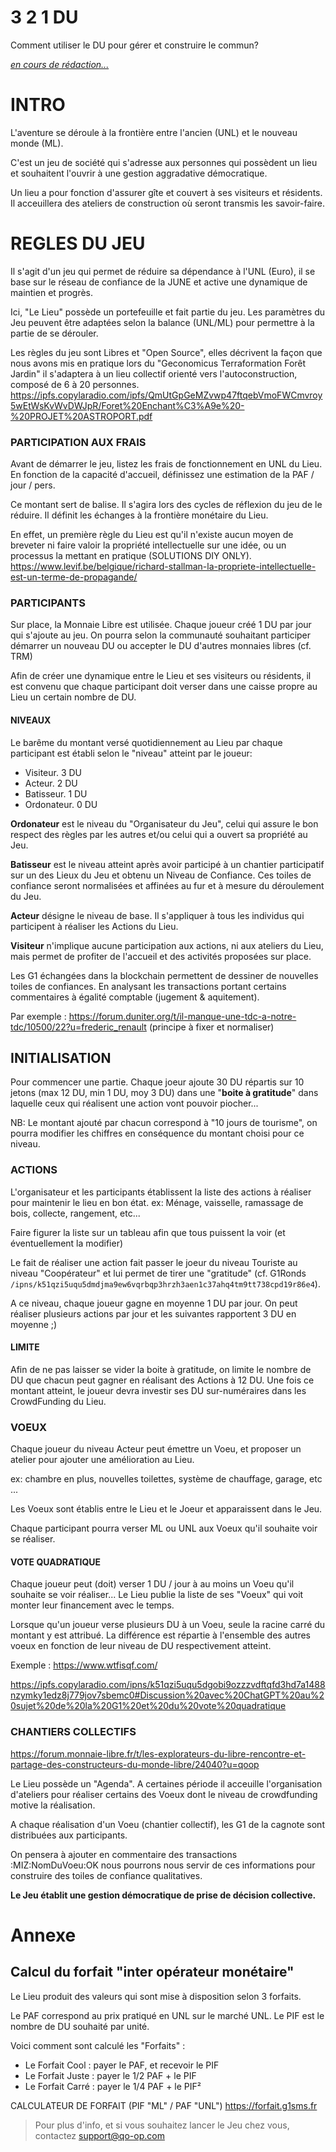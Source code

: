 # 3 2 1 DU

Comment utiliser le DU pour gérer et construire le commun?

[*en cours de rédaction...*](https://pad.p2p.legal/s/321DU.LeJeu#)

# INTRO

L'aventure se déroule à la frontière entre l'ancien (UNL) et le nouveau monde (ML).

C'est un jeu de société qui s'adresse aux personnes qui possèdent un lieu et souhaitent l'ouvrir à une gestion aggradative démocratique.

Un lieu a pour fonction d'assurer gîte et couvert à ses visiteurs et résidents. Il acceuillera des ateliers de construction où seront transmis les savoir-faire.


# REGLES DU JEU

Il s'agit d'un jeu qui permet de réduire sa dépendance à l'UNL (Euro), il se base sur le réseau de confiance de la JUNE et active une dynamique de maintien et progrès.

Ici, "Le Lieu" possède un portefeuille et fait partie du jeu. Les paramètres du Jeu peuvent être adaptées selon la balance (UNL/ML) pour permettre à la partie de se dérouler.

Les règles du jeu sont Libres et "Open Source", elles décrivent la façon que nous avons mis en pratique lors du "Geconomicus Terraformation Forêt Jardin" il s'adaptera à un lieu collectif orienté vers l'autoconstruction, composé de 6 à 20 personnes. https://ipfs.copylaradio.com/ipfs/QmUtGpGeMZvwp47ftqebVmoFWCmvroy5wEtWsKvWvDWJpR/Foret%20Enchant%C3%A9e%20-%20PROJET%20ASTROPORT.pdf


### PARTICIPATION AUX FRAIS

Avant de démarrer le jeu, listez les frais de fonctionnement en UNL du Lieu. En fonction de la capacité d'accueil, définissez une estimation de la PAF / jour / pers.

Ce montant sert de balise. Il s'agira lors des cycles de réflexion du jeu de le réduire. Il définit les échanges à la frontière monétaire du Lieu.

En effet, un première règle du Lieu est qu'il n'existe aucun moyen de breveter ni faire valoir la propriété intellectuelle sur une idée, ou un processus la mettant en pratique (SOLUTIONS DIY ONLY).
https://www.levif.be/belgique/richard-stallman-la-propriete-intellectuelle-est-un-terme-de-propagande/

### PARTICIPANTS

Sur place, la Monnaie Libre est utilisée. Chaque joueur créé 1 DU par jour qui s'ajoute au jeu. On pourra selon la communauté souhaitant participer démarrer un nouveau DU ou accepter le DU d'autres monnaies libres (cf. TRM)

Afin de créer une dynamique entre le Lieu et ses visiteurs ou résidents, il est convenu que chaque participant doit verser dans une caisse propre au Lieu un certain nombre de DU.

#### NIVEAUX

Le barême du montant versé quotidiennement au Lieu par chaque participant est établi selon le "niveau" atteint par le joueur:

* Visiteur. 3 DU
* Acteur. 2 DU
* Batisseur. 1 DU
* Ordonateur. 0 DU

**Ordonateur** est le niveau du "Organisateur du Jeu", celui qui assure le bon respect des règles par les autres et/ou celui qui a ouvert sa propriété au Jeu.

**Batisseur** est le niveau atteint après avoir participé à un chantier participatif sur un des Lieux du Jeu et obtenu un  Niveau de Confiance. Ces toiles de confiance seront normalisées et affinées au fur et à mesure du déroulement du Jeu.

**Acteur** désigne le niveau de base. Il s'appliquer à tous les individus qui participent à réaliser les Actions du Lieu.

**Visiteur** n'implique aucune participation aux actions, ni aux ateliers du Lieu, mais permet de profiter de l'accueil et des activités proposées sur place.

Les G1 échangées dans la blockchain permettent de dessiner de nouvelles toiles de confiances. En analysant les transactions portant certains commentaires à égalité comptable (jugement & aquitement).

Par exemple : https://forum.duniter.org/t/il-manque-une-tdc-a-notre-tdc/10500/22?u=frederic_renault (principe à fixer et normaliser)

## INITIALISATION

Pour commencer une partie.
Chaque joeur ajoute 30 DU répartis sur 10 jetons (max 12 DU, min 1 DU, moy 3 DU) dans une "**boite à gratitude**" dans laquelle ceux qui réalisent une action vont pouvoir piocher...

NB: Le montant ajouté par chacun correspond à "10 jours de tourisme", on pourra modifier les chiffres en conséquence du montant choisi pour ce niveau.


### ACTIONS

L'organisateur et les participants établissent la liste des actions à réaliser pour maintenir le lieu en bon état. ex: Ménage, vaisselle, ramassage de bois, collecte, rangement, etc...

Faire figurer la liste sur un tableau afin que tous puissent la voir (et éventuellement la modifier)

Le fait de réaliser une action fait passer le joeur du niveau Touriste au niveau "Coopérateur" et lui permet de tirer une "gratitude" (cf. G1Ronds ```/ipns/k51qzi5uqu5dmdjma9ew6vqrbqp3hrzh3aen1c37ahq4tm9tt738cpd19r86e4```).

A ce niveau, chaque joueur gagne en moyenne 1 DU par jour. On peut réaliser plusieurs actions par jour et les suivantes rapportent 3 DU en moyenne ;)


#### LIMITE

Afin de ne pas laisser se vider la boite à gratitude, on limite le nombre de DU que chacun peut gagner en réalisant des Actions à 12 DU. Une fois ce montant atteint, le joueur devra investir ses DU sur-numéraires dans les CrowdFunding du Lieu.

### VOEUX

Chaque joueur du niveau Acteur peut émettre un Voeu, et proposer un atelier pour ajouter une amélioration au Lieu.

ex: chambre en plus, nouvelles toilettes, système de chauffage, garage, etc ...

Les Voeux sont établis entre le Lieu et le Joeur et apparaissent dans le Jeu.

Chaque participant pourra verser ML ou UNL aux Voeux qu'il souhaite voir se réaliser.

#### VOTE QUADRATIQUE

Chaque joueur peut (doit) verser 1 DU / jour à au moins un Voeu qu'il souhaite se voir réaliser... Le Lieu publie la liste de ses "Voeux" qui voit monter leur financement avec le temps.

Lorsque qu'un joueur verse plusieurs DU à un Voeu, seule la racine carré du montant y est attribué. La différence est répartie à l'ensemble des autres voeux en fonction de leur niveau de DU respectivement atteint.

Exemple : https://www.wtfisqf.com/

https://ipfs.copylaradio.com/ipns/k51qzi5uqu5dgobi9ozzzvdftqfd3hd7a1488nzymky1edz8j779jov7sbemc0#Discussion%20avec%20ChatGPT%20au%20sujet%20de%20la%20G1%20et%20du%20vote%20quadratique


### CHANTIERS COLLECTIFS

https://forum.monnaie-libre.fr/t/les-explorateurs-du-libre-rencontre-et-partage-des-constructeurs-du-monde-libre/24040?u=qoop

Le Lieu possède un "Agenda". A certaines période il acceuille l'organisation d'ateliers pour réaliser certains des Voeux dont le niveau de crowdfunding motive la réalisation.

A chaque réalisation d'un Voeu (chantier collectif), les G1 de la cagnote sont distribuées aux participants.

On pensera à ajouter en commentaire des transactions :MIZ:NomDuVoeu:OK nous pourrons nous servir de ces informations pour construire des toiles de confiance qualitatives.

**Le Jeu établit une gestion démocratique de prise de décision collective.**

# Annexe
## Calcul du forfait "inter opérateur monétaire"

Le Lieu produit des valeurs qui sont mise à disposition selon 3 forfaits.

Le PAF correspond au prix pratiqué en UNL sur le marché UNL. Le PIF est le nombre de DU souhaité par unité.

Voici comment sont calculé les "Forfaits" :

* Le Forfait Cool : payer le PAF, et recevoir le PIF
* Le Forfait Juste : payer le 1/2 PAF + le PIF
* Le Forfait Carré : payer le 1/4 PAF + le PIF²

CALCULATEUR DE FORFAIT (PIF "ML" / PAF "UNL")
https://forfait.g1sms.fr


> Pour plus d'info, et si vous souhaitez lancer le Jeu chez vous, contactez support@qo-op.com
